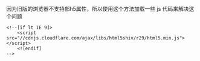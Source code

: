 因为旧版的浏览器不支持部h5属性，所以使用这个方法加载一些 js 代码来解决这个问题

```
<!--[if lt IE 9]> 
	<script src="//cdnjs.cloudflare.com/ajax/libs/html5shiv/r29/html5.min.js"> </script> 
	<![endif]
-->
```
